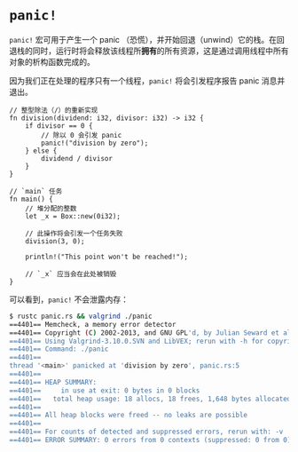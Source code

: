 # `panic!`

`panic!` 宏可用于产生一个 panic （恐慌），并开始回退（unwind）它的栈。在回退栈的同时，运行时将会释放该线程所**拥有**的所有资源，这是通过调用线程中所有对象的析构函数完成的。

因为我们正在处理的程序只有一个线程，`panic!` 将会引发程序报告 panic 消息并退出。

```rust,editable,ignore,mdbook-runnable
// 整型除法（/）的重新实现
fn division(dividend: i32, divisor: i32) -> i32 {
    if divisor == 0 {
        // 除以 0 会引发 panic
        panic!("division by zero");
    } else {
        dividend / divisor
    }
}

// `main` 任务
fn main() {
    // 堆分配的整数
    let _x = Box::new(0i32);

    // 此操作将会引发一个任务失败
    division(3, 0);

    println!("This point won't be reached!");

    // `_x` 应当会在此处被销毁
}
```

可以看到，`panic!` 不会泄露内存：

```bash
$ rustc panic.rs && valgrind ./panic
==4401== Memcheck, a memory error detector
==4401== Copyright (C) 2002-2013, and GNU GPL'd, by Julian Seward et al.
==4401== Using Valgrind-3.10.0.SVN and LibVEX; rerun with -h for copyright info
==4401== Command: ./panic
==4401== 
thread '<main>' panicked at 'division by zero', panic.rs:5
==4401== 
==4401== HEAP SUMMARY:
==4401==     in use at exit: 0 bytes in 0 blocks
==4401==   total heap usage: 18 allocs, 18 frees, 1,648 bytes allocated
==4401== 
==4401== All heap blocks were freed -- no leaks are possible
==4401== 
==4401== For counts of detected and suppressed errors, rerun with: -v
==4401== ERROR SUMMARY: 0 errors from 0 contexts (suppressed: 0 from 0)
```
